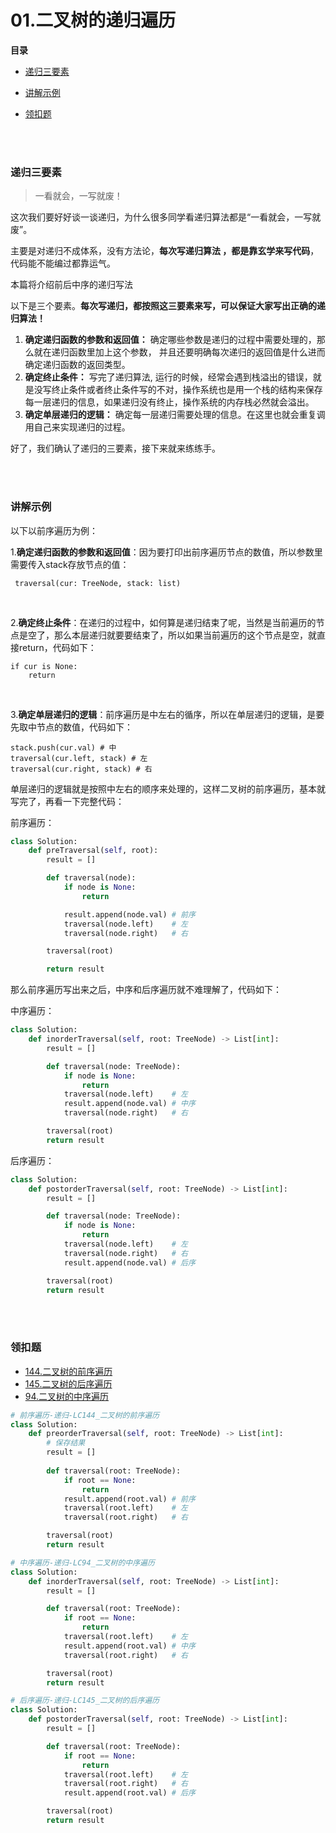 # 01.二叉树的递归遍历

**目录**

- [递归三要素](#递归三要素)

- [讲解示例](#讲解示例)

- [领扣题](#领扣题)



</br></br>

### 递归三要素

> 一看就会，一写就废！

这次我们要好好谈一谈递归，为什么很多同学看递归算法都是“一看就会，一写就废”。

主要是对递归不成体系，没有方法论，**每次写递归算法 ，都是靠玄学来写代码**，代码能不能编过都靠运气。

本篇将介绍前后中序的递归写法

以下是三个要素。**每次写递归，都按照这三要素来写，可以保证大家写出正确的递归算法！**

1. **确定递归函数的参数和返回值：** 确定哪些参数是递归的过程中需要处理的，那么就在递归函数里加上这个参数， 并且还要明确每次递归的返回值是什么进而确定递归函数的返回类型。
2. **确定终止条件：** 写完了递归算法, 运行的时候，经常会遇到栈溢出的错误，就是没写终止条件或者终止条件写的不对，操作系统也是用一个栈的结构来保存每一层递归的信息，如果递归没有终止，操作系统的内存栈必然就会溢出。
3. **确定单层递归的逻辑：** 确定每一层递归需要处理的信息。在这里也就会重复调用自己来实现递归的过程。

好了，我们确认了递归的三要素，接下来就来练练手。



</br></br>

### 讲解示例

以下以前序遍历为例：

​	 1.**确定递归函数的参数和返回值**：因为要打印出前序遍历节点的数值，所以参数里需要传入stack存放节点的值：

```
 traversal(cur: TreeNode, stack: list)
```

</br>

​	2.**确定终止条件**：在递归的过程中，如何算是递归结束了呢，当然是当前遍历的节点是空了，那么本层递归就要要结束了，所以如果当前遍历的这个节点是空，就直接return，代码如下：

```
if cur is None:
	return
```

</br>

​	3.**确定单层递归的逻辑**：前序遍历是中左右的循序，所以在单层递归的逻辑，是要先取中节点的数值，代码如下：

```
stack.push(cur.val) # 中
traversal(cur.left, stack) # 左
traversal(cur.right, stack) # 右
```

单层递归的逻辑就是按照中左右的顺序来处理的，这样二叉树的前序遍历，基本就写完了，再看一下完整代码：

前序遍历：

```python
class Solution:
    def preTraversal(self, root):
        result = []

        def traversal(node):
            if node is None:
                return

            result.append(node.val) # 前序
            traversal(node.left)    # 左
            traversal(node.right)   # 右

        traversal(root)

        return result
```

那么前序遍历写出来之后，中序和后序遍历就不难理解了，代码如下：

中序遍历：

```python
class Solution:
    def inorderTraversal(self, root: TreeNode) -> List[int]:
        result = []

        def traversal(node: TreeNode):
            if node is None:
                return
            traversal(node.left)    # 左
            result.append(node.val) # 中序
            traversal(node.right)   # 右

        traversal(root)
        return result
```

后序遍历：

```python
class Solution:
    def postorderTraversal(self, root: TreeNode) -> List[int]:
        result = []

        def traversal(node: TreeNode):
            if node is None:
                return
            traversal(node.left)    # 左
            traversal(node.right)   # 右
            result.append(node.val) # 后序

        traversal(root)
        return result
```





</br></br>

### 领扣题

- [144.二叉树的前序遍历](https://leetcode.cn/problems/binary-tree-preorder-traversal/)
- [145.二叉树的后序遍历](https://leetcode.cn/problems/binary-tree-postorder-traversal/)
- [94.二叉树的中序遍历](https://leetcode.cn/problems/binary-tree-inorder-traversal/)

```python
# 前序遍历-递归-LC144_二叉树的前序遍历
class Solution:
    def preorderTraversal(self, root: TreeNode) -> List[int]:
        # 保存结果
        result = []
        
        def traversal(root: TreeNode):
            if root == None:
                return
            result.append(root.val) # 前序
            traversal(root.left)    # 左
            traversal(root.right)   # 右

        traversal(root)
        return result

# 中序遍历-递归-LC94_二叉树的中序遍历
class Solution:
    def inorderTraversal(self, root: TreeNode) -> List[int]:
        result = []

        def traversal(root: TreeNode):
            if root == None:
                return
            traversal(root.left)    # 左
            result.append(root.val) # 中序
            traversal(root.right)   # 右

        traversal(root)
        return result

# 后序遍历-递归-LC145_二叉树的后序遍历
class Solution:
    def postorderTraversal(self, root: TreeNode) -> List[int]:
        result = []

        def traversal(root: TreeNode):
            if root == None:
                return
            traversal(root.left)    # 左
            traversal(root.right)   # 右
            result.append(root.val) # 后序

        traversal(root)
        return result
```

